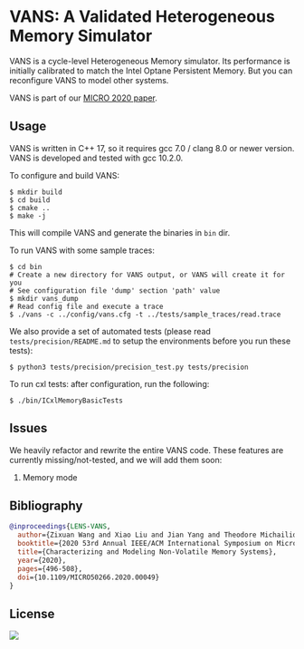 # VANS: A Validated Heterogeneous Memory Simulator

VANS is a cycle-level Heterogeneous Memory simulator. Its performance is initially calibrated to match the Intel Optane Persistent
Memory. But you can reconfigure VANS to model other systems.

VANS is part of our [MICRO 2020 paper](https://github.com/TheNetAdmin/LENS-VANS).

## Usage

VANS is written in C++ 17, so it requires gcc 7.0 / clang 8.0 or newer version. VANS is developed and tested with gcc 10.2.0.

To configure and build VANS:

```shell
$ mkdir build
$ cd build
$ cmake ..
$ make -j
```

This will compile VANS and generate the binaries in `bin` dir.

To run VANS with some sample traces:

```shell
$ cd bin
# Create a new directory for VANS output, or VANS will create it for you
# See configuration file 'dump' section 'path' value
$ mkdir vans_dump
# Read config file and execute a trace
$ ./vans -c ../config/vans.cfg -t ../tests/sample_traces/read.trace
```

We also provide a set of automated tests (please read `tests/precision/README.md` to setup the environments before you
run these tests):

```shell
$ python3 tests/precision/precision_test.py tests/precision
```

To run cxl tests: after configuration, run the following:

```shell
$ ./bin/ICxlMemoryBasicTests
```

## Issues

We heavily refactor and rewrite the entire VANS code. These features are currently missing/not-tested, and we will add them soon:

1. Memory mode


## Bibliography

```bibtex
@inproceedings{LENS-VANS,
  author={Zixuan Wang and Xiao Liu and Jian Yang and Theodore Michailidis and Steven Swanson and Jishen Zhao},
  booktitle={2020 53rd Annual IEEE/ACM International Symposium on Microarchitecture (MICRO)},
  title={Characterizing and Modeling Non-Volatile Memory Systems},
  year={2020},
  pages={496-508},
  doi={10.1109/MICRO50266.2020.00049}
}
```

## License

[![](https://img.shields.io/github/license/TheNetAdmin/VANS)](LICENSE)

